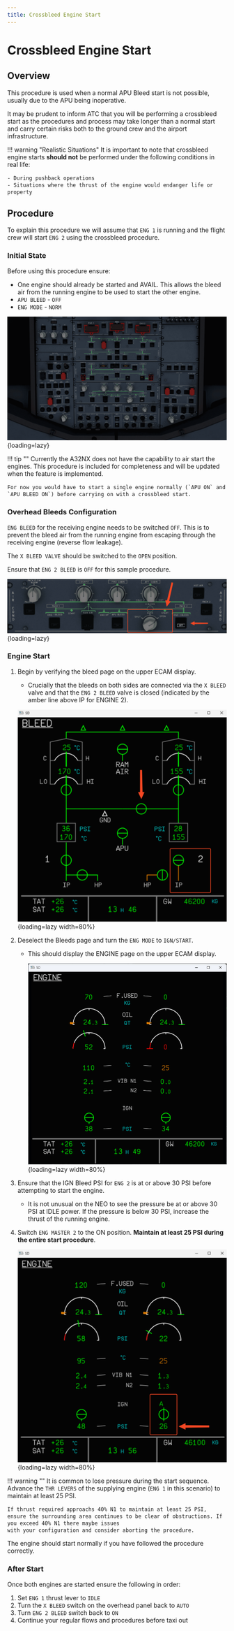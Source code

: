 ```yaml
---
title: Crossbleed Engine Start
---
```


# Crossbleed Engine Start

## Overview

This procedure is used when a normal APU Bleed start is not possible, usually due to the APU being inoperative. 

It may be prudent to inform ATC that you will be performing a crossbleed start as the procedures and process may take longer than a normal start and carry certain risks both 
to the ground crew and the airport infrastructure.

!!! warning "Realistic Situations"
    It is important to note that crossbleed engine starts **should not** be performed under the following conditions in real life:

    - During pushback operations
    - Situations where the thrust of the engine would endanger life or property

## Procedure

To explain this procedure we will assume that `ENG 1` is running and the flight crew will start `ENG 2` using the crossbleed procedure.

### Initial State

Before using this procedure ensure:

- One engine should already be started and AVAIL. This allows the bleed air from the running engine to be used to start the other engine.
- `APU BLEED` - `OFF`
- `ENG MODE` - `NORM`

![crossbleed1.png](..%2F..%2Fassets%2Fadvanced-guides%2Fengines%2Fcrossbleed1.png){loading=lazy}

!!! tip ""
    Currently the A32NX does not have the capability to air start the engines. This procedure is included for completeness and will be updated when the feature is implemented.

    For now you would have to start a single engine normally (`APU ON` and `APU BLEED ON`) before carrying on with a crossbleed start.

### Overhead Bleeds Configuration

`ENG BLEED` for the receiving engine needs to be switched `OFF`. This is to prevent the bleed air from the running engine from escaping through the receiving engine 
(reverse flow leakage).

The `X BLEED VALVE` should be switched to the `OPEN` position.

Ensure that `ENG 2 BLEED` is `OFF` for this sample procedure.

![crossbleed2.png](..%2F..%2Fassets%2Fadvanced-guides%2Fengines%2Fcrossbleed2.png){loading=lazy}

### Engine Start

1. Begin by verifying the bleed page on the upper ECAM display. 
     - Crucially that the bleeds on both sides are connected via the `X BLEED` valve and that the `ENG 2 BLEED` valve is closed (indicated by the amber line above IP for ENGINE 2).
     
     ![bleeds-page.png](..%2F..%2Fassets%2Fadvanced-guides%2Fengines%2Fbleeds-page.png){loading=lazy width=80%}
   
2. Deselect the Bleeds page and turn the `ENG MODE` to `IGN/START`. 
     - This should display the ENGINE page on the upper ECAM display.
     
       ![engines-page.png](..%2F..%2Fassets%2Fadvanced-guides%2Fengines%2Fengines-page.png){loading=lazy width=80%}
   
3. Ensure that the IGN Bleed PSI for `ENG 2` is at or above 30 PSI before attempting to start the engine. 
     - It is not unusual on the NEO to see the pressure be at or above 30 PSI at IDLE power. If the pressure is below 30 PSI, increase the thrust of the running engine.
   
4. Switch `ENG MASTER 2` to the ON position. **Maintain at least 25 PSI during the entire start procedure**.

    ![engine-page-start.png](..%2F..%2Fassets%2Fadvanced-guides%2Fengines%2Fengine-page-start.png){loading=lazy width=80%}

!!! warning ""
    It is common to lose pressure during the start sequence. Advance the `THR LEVERS` of the supplying engine (`ENG 1` in this scenario) to maintain at least 25 PSI.

    If thrust required approachs 40% N1 to maintain at least 25 PSI, ensure the surrounding area continues to be clear of obstructions. If you exceed 40% N1 there maybe issues 
    with your configuration and consider aborting the procedure.

The engine should start normally if you have followed the procedure correctly.

### After Start

Once both engines are started ensure the following in order:

1. Set `ENG 1` thrust lever to `IDLE`
2. Turn the `X BLEED` switch on the overhead panel back to `AUTO`
3. Turn `ENG 2 BLEED` switch back to `ON`
4. Continue your regular flows and procedures before taxi out
